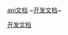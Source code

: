 [api文档](https://www.showdoc.com.cn/128719739414963?page_id=2513235043485226)
~[开发文档](https://www.escook.cn/docs-uni-shop/)~

[开发文档](https://applet-base-api-t.itheima.net/)